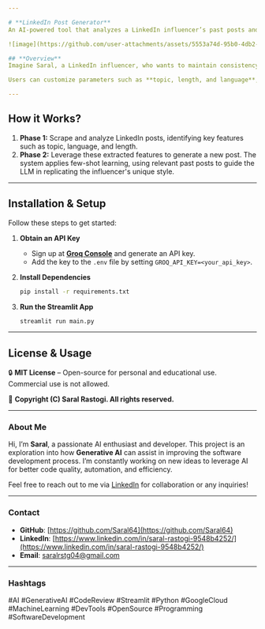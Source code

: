 ```yaml
---

# **LinkedIn Post Generator**  
An AI-powered tool that analyzes a LinkedIn influencer’s past posts and generates new ones in their unique writing style. 🚀  

![image](https://github.com/user-attachments/assets/5553a74d-95b0-4db2-811f-8d602eb0cef6)

## **Overview**  
Imagine Saral, a LinkedIn influencer, who wants to maintain consistency in his posts but struggles with ideas or phrasing. This tool takes his previous posts, extracts essential elements like topics, tone, and structure, and then generates fresh posts that align with his style.  

Users can customize parameters such as **topic, length, and language**, and with a click of the **"Generate"** button, they get a new post that mirrors their past writing approach.  

---
```


## **How it Works?**

1. **Phase 1:** Scrape and analyze LinkedIn posts, identifying key features such as topic, language, and length.  
2. **Phase 2:** Leverage these extracted features to generate a new post. The system applies few-shot learning, using relevant past posts to guide the LLM in replicating the influencer's unique style.  

---

## **Installation & Setup**  
Follow these steps to get started:  

1. **Obtain an API Key**  
   - Sign up at **[Groq Console](https://console.groq.com/keys)** and generate an API key.  
   - Add the key to the `.env` file by setting `GROQ_API_KEY=<your_api_key>`.  

2. **Install Dependencies**  
   ```sh
   pip install -r requirements.txt
   ```  

3. **Run the Streamlit App**  
   ```sh
   streamlit run main.py
   ```  

---

## **License & Usage**  
🔒 **MIT License** – Open-source for personal and educational use. Commercial use is not allowed.  

📌 **Copyright (C) Saral Rastogi. All rights reserved.**  

---

### About Me

Hi, I’m **Saral**, a passionate AI enthusiast and developer. This project is an exploration into how **Generative AI** can assist in improving the software development process. I’m constantly working on new ideas to leverage AI for better code quality, automation, and efficiency.

Feel free to reach out to me via [LinkedIn](https://www.linkedin.com/in/saral-rastogi-9548b4252/) for collaboration or any inquiries!

---

### Contact

- **GitHub**: [https://github.com/Saral64](https://github.com/Saral64)
- **LinkedIn**: [https://www.linkedin.com/in/saral-rastogi-9548b4252/](https://www.linkedin.com/in/saral-rastogi-9548b4252/)
- **Email**: saralrstg04@gmail.com

---

### Hashtags

#AI #GenerativeAI #CodeReview #Streamlit #Python #GoogleCloud #MachineLearning #DevTools #OpenSource #Programming #SoftwareDevelopment
